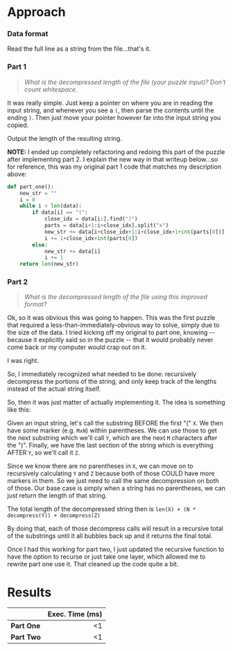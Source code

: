 # Approach
### Data format

Read the full line as a string from the file...that's it.

### Part 1
> _What is the decompressed length of the file (your puzzle input)? Don't count whitespace._

It was really simple. Just keep a pointer on where you are in reading the input string, and whenever you see a `(`, then
parse the contents until the ending `)`. Then just move your pointer however far into the input string you copied.

Output the length of the resulting string.

**NOTE:** I ended up completely refactoring and redoing this part of the puzzle after implementing part 2. I explain the
new way in that writeup below...so for reference, this was my original part 1 code that matches my description above:

```python
def part_one():
	new_str = ""
	i = 0
	while i < len(data):
		if data[i] == "(":
			close_idx = data[i:].find(")")
			parts = data[i+1:i+close_idx].split("x")
			new_str += data[i+close_idx+1:i+close_idx+1+int(parts[0])] * int(parts[1])
			i += 1+close_idx+int(parts[0])
		else:
			new_str += data[i]
			i += 1
	return len(new_str)
```

### Part 2
> _What is the decompressed length of the file using this improved format?_

Ok, so it was obvious this was going to happen. This was the first puzzle that required a less-than-immediately-obvious
way to solve, simply due to the size of the data. I tried kicking off my original to part one, knowing -- because it explicitly
said so in the puzzle -- that it would probably never come back or my computer would crap out on it.

I was right.

So, I immediately recognized what needed to be done: recursively decompress the portions of the string, and only keep track of the
lengths instead of the actual string itself.

So, then it was just matter of actually implementing it. The idea is something like this:

Given an input string, let's call the substring BEFORE the first "(" `X`. We then have some marker (e.g. `MxN`) within parentheses.
We can use those to get the next substring which we'll call `Y`, which are the next `M` characters
after the ")". Finally, we have the last section of the string which is everything AFTER `Y`, so we'll call it `Z`.

Since we know there are no parentheses in `X`, we can move on to recursively calculating `Y` and `Z` because both of those
COULD have more markers in them. So we just need to call the same decompression on both of those. Our base case is simply when
a string has no parentheses, we can just return the length of that string.

The total length of the decompressed string then is `len(X) + (N * decompress(Y)) + decompress(Z)`

By doing that, each of those decompress calls will result in a recursive total of the substrings until it all bubbles back up
and it returns the final total.

Once I had this working for part two, I just updated the recursive function to have the option to recurse or just take one layer, which
allowed me to rewrite part one use it. That cleaned up the code quite a bit.

# Results

|              | Exec. Time (ms) |
|--------------|----------------:|
| **Part One** |              <1 |
| **Part Two** |              <1 |
